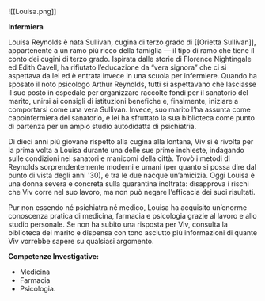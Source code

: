 ![[Louisa.png]]

**Infermiera**

Louisa Reynolds è nata Sullivan, cugina di terzo grado di [[Orietta Sullivan]], appartenente a un ramo più ricco della famiglia — il tipo di ramo che tiene il conto dei cugini di terzo grado. Ispirata dalle storie di Florence Nightingale ed Edith Cavell, ha rifiutato l’educazione da “vera signora” che ci si aspettava da lei ed è entrata invece in una scuola per infermiere. Quando ha sposato il noto psicologo Arthur Reynolds, tutti si aspettavano che lasciasse il suo posto in ospedale per organizzare raccolte fondi per il sanatorio del marito, unirsi ai consigli di istituzioni benefiche e, finalmente, iniziare a comportarsi come una vera Sullivan. Invece, suo marito l’ha assunta come capoinfermiera del sanatorio, e lei ha sfruttato la sua biblioteca come punto di partenza per un ampio studio autodidatta di psichiatria.

Di dieci anni più giovane rispetto alla cugina alla lontana, Viv si è rivolta per la prima volta a Louisa durante una delle sue prime inchieste, indagando sulle condizioni nei sanatori e manicomi della città. Trovò i metodi di Reynolds sorprendentemente moderni e umani (per quanto si possa dire dal punto di vista degli anni '30), e tra le due nacque un’amicizia. Oggi Louisa è una donna severa e concreta sulla quarantina inoltrata: disapprova i rischi che Viv corre nel suo lavoro, ma non può negare l’efficacia dei suoi risultati.

Pur non essendo né psichiatra né medico, Louisa ha acquisito un’enorme conoscenza pratica di medicina, farmacia e psicologia grazie al lavoro e allo studio personale. Se non ha subito una risposta per Viv, consulta la biblioteca del marito e dispensa con tono asciutto più informazioni di quante Viv vorrebbe sapere su qualsiasi argomento.

**Competenze Investigative:** 
- Medicina
- Farmacia
- Psicologia.